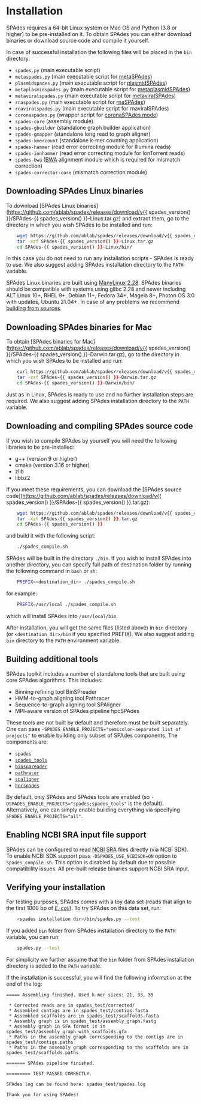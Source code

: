 # Installation


SPAdes requires a 64-bit Linux system or Mac OS and Python (3.8 or higher) to be pre-installed on it. To obtain SPAdes you can either download binaries or download source code and compile it yourself.

In case of successful installation the following files will be placed in the `bin` directory:

-   `spades.py` (main executable script)
-   `metaspades.py` (main executable script for [metaSPAdes](running.md#-meta-same-as-metaspadespy))
-   `plasmidspades.py` (main executable script for [plasmidSPAdes](running.md#-plasmid-same-as-plasmidspadespy))
-   `metaplasmidspades.py` (main executable script for [metaplasmidSPAdes](running.md#-metaplasmid-and-metaviral))
-   `metaviralspades.py` (main executable script for [metaviralSPAdes](running.md#-metaplasmid-and-metaviral))
-   `rnaspades.py` (main executable script for [rnaSPAdes](rna.md))
-   `rnaviralspades.py` (main executable script for rnaviralSPAdes)
-   `coronaspades.py` (wrapper script for [coronaSPAdes mode](hmm.md#hmm-guided-mode))
-   `spades-core`  (assembly module)
-   `spades-gbuilder`  (standalone graph builder application)
-   `spades-gmapper`  (standalone long read to graph aligner)
-   `spades-kmercount`  (standalone k-mer counting application)
-   `spades-hammer`  (read error correcting module for Illumina reads)
-   `spades-ionhammer`  (read error correcting module for IonTorrent reads)
-   `spades-bwa`  ([BWA](http://bio-bwa.sourceforge.net) alignment module which is required for mismatch correction)
-   `spades-corrector-core`  (mismatch correction module)


## Downloading SPAdes Linux binaries

To download [SPAdes Linux binaries](https://github.com/ablab/spades/releases/download/v{{ spades_version() }}/SPAdes-{{ spades_version() }}-Linux.tar.gz) and extract them, go to the directory in which you wish SPAdes to be installed and run:

``` bash
    wget https://github.com/ablab/spades/releases/download/v{{ spades_version() }}/SPAdes-{{ spades_version() }}-Linux.tar.gz
    tar -xzf SPAdes-{{ spades_version() }}-Linux.tar.gz
    cd SPAdes-{{ spades_version() }}-Linux/bin/
```

In this case you do not need to run any installation scripts - SPAdes is ready to use. We also suggest adding SPAdes installation directory to the `PATH` variable.

SPAdes Linux binaries are built using [ManyLinux 2.28](https://peps.python.org/pep-0600).
SPAdes binaries should be compatible with systems using glibc 2.28 and newer including
ALT Linux 10+, RHEL 9+, Debian 11+, Fedora 34+, Mageia 8+, Photon OS 3.0 with updates, Ubuntu 21.04+.
In case of any problems we recommend [building from sources](installation.md#downloading-and-compiling-spades-source-code).

## Downloading SPAdes binaries for Mac

To obtain [SPAdes binaries for Mac](https://github.com/ablab/spades/releases/download/v{{ spades_version() }}/SPAdes-{{ spades_version() }}-Darwin.tar.gz), go to the directory in which you wish SPAdes to be installed and run:

``` bash
    curl https://github.com/ablab/spades/releases/download/v{{ spades_version() }}/SPAdes-{{ spades_version() }}-Darwin.tar.gz
    tar -zxf SPAdes-{{ spades_version() }}-Darwin.tar.gz
    cd SPAdes-{{ spades_version() }}-Darwin/bin/
```

Just as in Linux, SPAdes is ready to use and no further installation steps are required. We also suggest adding SPAdes installation directory to the `PATH` variable.


## Downloading and compiling SPAdes source code

If you wish to compile SPAdes by yourself you will need the following libraries to be pre-installed:

-   g++ (version 9 or higher)
-   cmake (version 3.16 or higher)
-   zlib
-   libbz2

If you meet these requirements, you can download the [SPAdes source code](https://github.com/ablab/spades/releases/download/v{{ spades_version() }}/SPAdes-{{ spades_version() }}.tar.gz):

``` bash
    wget https://github.com/ablab/spades/releases/download/v{{ spades_version() }}/SPAdes-{{ spades_version() }}.tar.gz
    tar -xzf SPAdes-{{ spades_version() }}.tar.gz
    cd SPAdes-{{ spades_version() }}
```

and build it with the following script:

``` bash
    ./spades_compile.sh
```

SPAdes will be built in the directory `./bin`. If you wish to install SPAdes into another directory, you can specify full path of destination folder by running the following command in `bash` or `sh`:

``` bash
    PREFIX=<destination_dir> ./spades_compile.sh
```

for example:

``` bash
    PREFIX=/usr/local ./spades_compile.sh
```

which will install SPAdes into `/usr/local/bin`.

After installation, you will get the same files (listed above) in `bin` directory (or `<destination_dir>/bin` if you specified PREFIX). We also suggest adding `bin` directory to the `PATH` environment variable.

## Building additional tools
SPAdes toolkit includes a number of standalone tools that are built using core
SPAdes algorithms. This includes:

 - Binning refining tool BinSPreader
 - HMM-to-graph aligning tool Pathracer
 - Sequence-to-graph aligning tool SPAligner
 - MPI-aware version of SPAdes pipeline hpcSPAdes

These tools are not built by default and therefore must be built separately. One
can pass `-SPADES_ENABLE_PROJECTS="semicolon-separated list of projects"` to enable building only
subset of SPAdes components. The components are:

  - `spades`
  - [`spades_tools`](standalone.md)
  - [`binspareader`](binspreader.md)
  - [`pathracer`](pathracer.md)
  - [`spaligner`](spaligner.md)
  - [`hpcspades`](hpc.md)

By default, only SPAdes and SPAdes tools are enabled (so
`-DSPADES_ENABLE_PROJECTS="spades;spades_tools"` is the default). Alternatively,
one can simply enable building everything via specifying `SPADES_ENABLE_PROJECTS="all"`.

## Enabling NCBI SRA input file support

SPAdes can be configured to read [NCBI SRA](https://www.ncbi.nlm.nih.gov/sra/docs/sra-data-formats) files directly (via NCBI SDK).
To enable NCBI SDK support pass `-DSPADES_USE_NCBISDK=ON` option to `spades_compile.sh`.
This option is disabled by default due to possible compatibility issues. All pre-built release binaries support NCBI SRA input.


## Verifying your installation

For testing purposes, SPAdes comes with a toy data set (reads that align to the first 1000 bp of [*E. coli*](https://www.ncbi.nlm.nih.gov/datasets/genome/GCF_000005845.2/)). To try SPAdes on this data set, run:

``` bash
    <spades installation dir>/bin/spades.py --test
```

If you added `bin` folder from SPAdes installation directory to the `PATH` variable, you can run:

``` bash
    spades.py --test
```

For simplicity we further assume that the `bin` folder from SPAdes installation directory is added to the `PATH` variable.

If the installation is successful, you will find the following information at the end of the log:

``` plain
===== Assembling finished. Used k-mer sizes: 21, 33, 55

 * Corrected reads are in spades_test/corrected/
 * Assembled contigs are in spades_test/contigs.fasta
 * Assembled scaffolds are in spades_test/scaffolds.fasta
 * Assembly graph is in spades_test/assembly_graph.fastg
 * Assembly graph in GFA format is in spades_test/assembly_graph_with_scaffolds.gfa
 * Paths in the assembly graph corresponding to the contigs are in spades_test/contigs.paths
 * Paths in the assembly graph corresponding to the scaffolds are in spades_test/scaffolds.paths

======= SPAdes pipeline finished.

========= TEST PASSED CORRECTLY.

SPAdes log can be found here: spades_test/spades.log

Thank you for using SPAdes!
```
